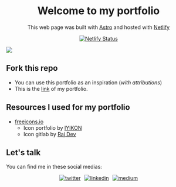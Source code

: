 <h1 align="center"> Welcome to my portfolio </h1>
<p align="center"> This web page was built with <a href="https://astro.build/">Astro</a> and hosted with <a href="https://www.netlify.com">Netlify</a> </p>
<p align="center">
  <a href="https://app.netlify.com/sites/xiayudevsportfoliov2/deploys" target="_blank">
    <img src="https://api.netlify.com/api/v1/badges/28f4a7f9-a7cd-43cb-9a0b-84142bbfd100/deploy-status" alt="Netlify Status" />
  </a>
</p>
<p><img src="https://res.cloudinary.com/djvwjnzxw/image/upload/v1692576783/portfolio_kbvhwi.png"></p>

## Fork this repo
- You can use this portfolio as an inspiration (*with attributions*)
- This is the [link](https://xiayudevsportfoliov2.netlify.app/) of my portfolio. 

## Resources I used for my portfolio
+ [freeicons.io](https://freeicons.io)
  - Icon portfolio  by [IYIKON](https://freeicons.io/profile/5876) 
  - Icon gitlab by [Raj Dev](https://freeicons.io/profile/714)
                                
## Let's talk
You can find me in these social medias:
<div style="display: flex; justify-content: center">
    <a href="https://twitter.com/JeoJ7" target="_blank" style="margin-right: 10px">
        <img src=https://img.shields.io/badge/twitter-%2300acee.svg?&style=for-the-badge&logo=twitter&logoColor=white alt=twitter style="margin-bottom: 5px;" />
    </a>
    <a href="https://linkedin.com/in/jctuesta94" target="_blank" style="margin-right: 10px">
        <img src=https://img.shields.io/badge/linkedin-%231E77B5.svg?&style=for-the-badge&logo=linkedin&logoColor=white alt=linkedin style="margin-bottom: 5px;" />
    </a>
    <a href="https://medium.com/@josce7" target="_blank">
        <img src=https://img.shields.io/badge/medium-%23292929.svg?&style=for-the-badge&logo=medium&logoColor=white alt=medium style="margin-bottom: 5px;" />
    </a>  
</div>  
